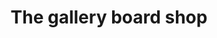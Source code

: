 ---
title: "The gallery board shop"
url: /soorts-hossegor/the-gallery-board-shop/
shop: Kleidung
---